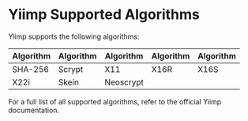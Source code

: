 # Yiimp Supported Algorithms

Yiimp supports the following algorithms:

| Algorithm | Algorithm | Algorithm | Algorithm | Algorithm |
|-----------|-----------|-----------|-----------|-----------|
| SHA-256   | Scrypt    | X11       | X16R      | X16S      |
| X22i      | Skein     | Neoscrypt |           |           |

For a full list of all supported algorithms, refer to the official Yiimp documentation.
